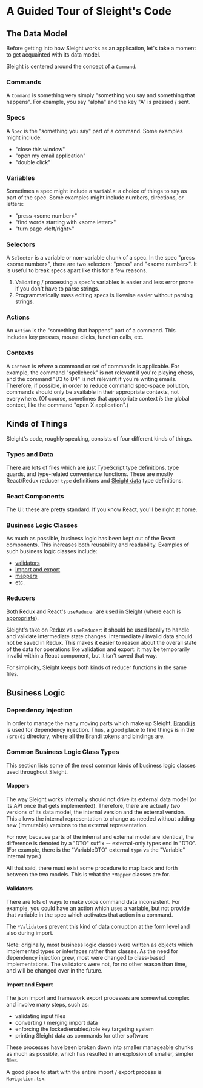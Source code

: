 # A Guided Tour of Sleight's Code

## The Data Model

Before getting into how Sleight works as an application, let's take a moment to get acquainted with its data model.

Sleight is centered around the concept of a `Command`.

### Commands

A `Command` is something very simply "something you say and something that happens". For example, you say "alpha" and the key "A" is pressed / sent.

### Specs

A `Spec` is the "something you say" part of a command. Some examples might include:

- "close this window"
- "open my email application"
- "double click"

### Variables

Sometimes a spec might include a `Variable`: a choice of things to say as part of the spec. Some examples might include numbers, directions, or letters:

- "press \<some number\>"
- "find words starting with \<some letter\>"
- "turn page \<left/right\>"

### Selectors

A `Selector` is a variable or non-variable chunk of a spec. In the spec "press \<some number\>", there are two selectors: "press" and "\<some number\>". It is useful to break specs apart like this for a few reasons.

1. Validating / processing a spec's variables is easier and less error prone if you don't have to parse strings.
2. Programmatically mass editing specs is likewise easier without parsing strings.

### Actions

An `Action` is the "something that happens" part of a command. This includes key presses, mouse clicks, function calls, etc.

### Contexts

A `Context` is _where_ a command or set of commands is applicable. For example, the command "spellcheck" is not relevant if you're playing chess, and the command "D3 to D4" is not relevant if you're writing emails. Therefore, if possible, in order to reduce command spec-space pollution, commands should only be available in their appropriate contexts, not everywhere. (Of course, sometimes that appropriate context _is_ the global context, like the command "open X application".)

## Kinds of Things

Sleight's code, roughly speaking, consists of four different kinds of things.

### Types and Data

There are lots of files which are just TypeScript type definitions, type guards, and type-related convenience functions. These are mostly React/Redux reducer `type` definitions and [Sleight data](#the-data-model) type definitions.

### React Components

The UI: these are pretty standard. If you know React, you'll be right at home.

### Business Logic Classes

As much as possible, business logic has been kept out of the React components. This increases both reusability and readability. Examples of such business logic classes include:

- [validators](#validators)
- [import and export](#import-and-export)
- [mappers](#mappers)
- etc.

### Reducers

Both Redux and React's `useReducer` are used in Sleight (where each is [appropriate](https://redux.js.org/faq/organizing-state#organizing-state)).

Sleight's take on Redux vs `useReducer`: it should be used locally to handle and validate intermediate state changes. Intermediate / invalid data should not be saved in Redux. This makes it easier to reason about the overall state of the data for operations like validation and export: it may be temporarily invalid within a React component, but it isn't saved that way.

For simplicity, Sleight keeps both kinds of reducer functions in the same files.

## Business Logic

### Dependency Injection

In order to manage the many moving parts which make up Sleight, [Brandi.js](https://brandi.js.org) is used for dependency injection. Thus, a good place to find things is in the `/src/di` directory, where all the Brandi tokens and bindings are.

### Common Business Logic Class Types

This section lists some of the most common kinds of business logic classes used throughout Sleight.

#### Mappers

The way Sleight works internally should not drive its external data model (or its API once that gets implemented). Therefore, there are actually _two_ versions of its data model, the internal version and the external version. This allows the internal representation to change as needed without adding new (immutable) versions to the external representation.

For now, because parts of the internal and external model are identical, the difference is denoted by a "DTO" suffix -- external-only types end in "DTO". (For example, there is the "VariableDTO" external `type` vs the "Variable" internal type.)

All that said, there must exist some procedure to map back and forth between the two models. This is what the `*Mapper` classes are for.

#### Validators

There are lots of ways to make voice command data inconsistent. For example, you could have an action which uses a variable, but not provide that variable in the spec which activates that action in a command.

The `*Validator`s prevent this kind of data corruption at the form level and also during import.

Note: originally, most business logic classes were written as objects which implemented types or interfaces rather than classes. As the need for dependency injection grew, most were changed to class-based implementations. The validators were not, for no other reason than time, and will be changed over in the future.

#### Import and Export

The json import and framework export processes are somewhat complex and involve many steps, such as:

- validating input files
- converting / merging import data
- enforcing the locked/enabled/role key targeting system
- printing Sleight data as commands for other software

These processes have been broken down into smaller manageable chunks as much as possible, which has resulted in an explosion of smaller, simpler files.

A good place to start with the entire import / export process is `Navigation.tsx`.
